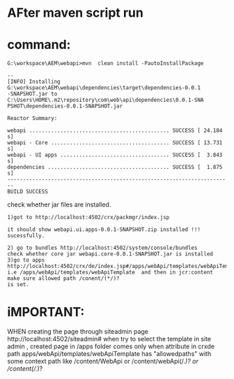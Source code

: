 AFter maven script run
=======================
command:
========    
    G:\workspace\AEM\webapi>mvn  clean install -PautoInstallPackage

    --
    [INFO] Installing G:\workspace\AEM\webapi\dependencies\target\dependencies-0.0.1
    -SNAPSHOT.jar to C:\Users\HOME\.m2\repository\com\web\api\dependencies\0.0.1-SNA
    PSHOT\dependencies-0.0.1-SNAPSHOT.jar

    Reactor Summary:

    webapi ............................................. SUCCESS [ 24.184 s]
    webapi - Core ...................................... SUCCESS [ 13.731 s]
    webapi - UI apps ................................... SUCCESS [  3.843 s]
    dependencies ....................................... SUCCESS [  1.875 s]
    ------------------------------------------------------------------------
    BUILD SUCCESS

check whether jar files are installed.

    1)got to http://localhost:4502/crx/packmgr/index.jsp

    it should show webapi.ui.apps-0.0.1-SNAPSHOT.zip installed !!! sucessfully.

    2) go to bundles http://localhost:4502/system/console/bundles
    check whether core jar webapi.core-0.0.1-SNAPSHOT.jar is installed  
    3)go to apps http://localhost:4502/crx/de/index.jsp#/apps/webApi/templates/webApiTemplate  
    i.e /apps/webApi/templates/webApiTemplate  and then in jcr:content make sure allowed path /conent/(*/)?
    is set.
    
iMPORTANT:
==========
 WHEN creating the page through siteadmin page http://localhost:4502/siteadmin# when try to select
 the template in site admin , created page in /apps folder comes only when attribute
 in crxde path apps/webApi/templates/webApiTemplate has "allowedpaths" with some
 context path like /content/WebApi or  /content/webApi(/.*)? or /content(/.*)?
